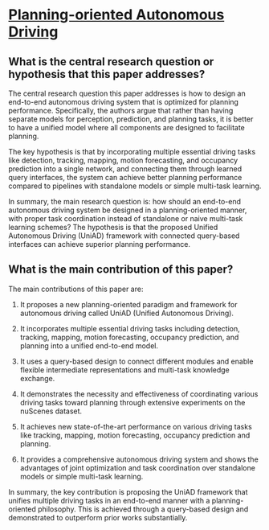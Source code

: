# [Planning-oriented Autonomous Driving](https://arxiv.org/abs/2212.10156)

## What is the central research question or hypothesis that this paper addresses?

 The central research question this paper addresses is how to design an end-to-end autonomous driving system that is optimized for planning performance. Specifically, the authors argue that rather than having separate models for perception, prediction, and planning tasks, it is better to have a unified model where all components are designed to facilitate planning. 

The key hypothesis is that by incorporating multiple essential driving tasks like detection, tracking, mapping, motion forecasting, and occupancy prediction into a single network, and connecting them through learned query interfaces, the system can achieve better planning performance compared to pipelines with standalone models or simple multi-task learning.

In summary, the main research question is: how should an end-to-end autonomous driving system be designed in a planning-oriented manner, with proper task coordination instead of standalone or naive multi-task learning schemes? The hypothesis is that the proposed Unified Autonomous Driving (UniAD) framework with connected query-based interfaces can achieve superior planning performance.


## What is the main contribution of this paper?

 The main contributions of this paper are:

1. It proposes a new planning-oriented paradigm and framework for autonomous driving called UniAD (Unified Autonomous Driving). 

2. It incorporates multiple essential driving tasks including detection, tracking, mapping, motion forecasting, occupancy prediction, and planning into a unified end-to-end model. 

3. It uses a query-based design to connect different modules and enable flexible intermediate representations and multi-task knowledge exchange.

4. It demonstrates the necessity and effectiveness of coordinating various driving tasks toward planning through extensive experiments on the nuScenes dataset. 

5. It achieves new state-of-the-art performance on various driving tasks like tracking, mapping, motion forecasting, occupancy prediction and planning.

6. It provides a comprehensive autonomous driving system and shows the advantages of joint optimization and task coordination over standalone models or simple multi-task learning.

In summary, the key contribution is proposing the UniAD framework that unifies multiple driving tasks in an end-to-end manner with a planning-oriented philosophy. This is achieved through a query-based design and demonstrated to outperform prior works substantially.
